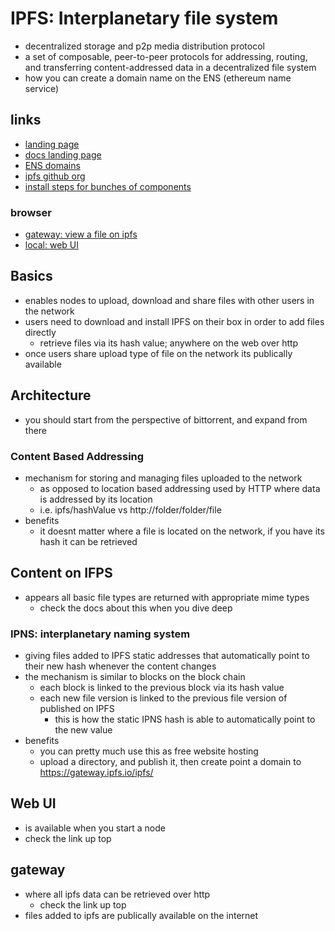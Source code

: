 # IPFS: Interplanetary file system

- decentralized storage and p2p media distribution protocol
- a set of composable, peer-to-peer protocols for addressing, routing, and transferring content-addressed data in a decentralized file system
- how you can create a domain name on the ENS (ethereum name service)

## links

- [landing page](https://ipfs.tech/)
- [docs landing page](https://docs.ipfs.tech/)
- [ENS domains](https://ens.domains/)
- [ipfs github org](https://github.com/ipfs)
- [install steps for bunches of components](https://ipfs.tech/#install)

### browser

- [gateway: view a file on ipfs](https://gateway.ipfs.io/ipfs/<hash-value>)
- [local: web UI](http://localhost:5001/webui)

## Basics

- enables nodes to upload, download and share files with other users in the network
- users need to download and install IPFS on their box in order to add files directly
  - retrieve files via its hash value; anywhere on the web over http
- once users share upload type of file on the network its publically available

## Architecture

- you should start from the perspective of bittorrent, and expand from there

### Content Based Addressing

- mechanism for storing and managing files uploaded to the network
  - as opposed to location based addressing used by HTTP where data is addressed by its location
  - i.e. ipfs/hashValue vs http://folder/folder/file
- benefits
  - it doesnt matter where a file is located on the network, if you have its hash it can be retrieved

## Content on IFPS

- appears all basic file types are returned with appropriate mime types
  - check the docs about this when you dive deep

### IPNS: interplanetary naming system

- giving files added to IPFS static addresses that automatically point to their new hash whenever the content changes
- the mechanism is similar to blocks on the block chain
  - each block is linked to the previous block via its hash value
  - each new file version is linked to the previous file version of published on IPFS
    - this is how the static IPNS hash is able to automatically point to the new value
- benefits
  - you can pretty much use this as free website hosting
  - upload a directory, and publish it, then create point a domain to https://gateway.ipfs.io/ipfs/<html-file-hash>

## Web UI

- is available when you start a node
- check the link up top

## gateway

- where all ipfs data can be retrieved over http
  - check the link up top
- files added to ipfs are publically available on the internet
